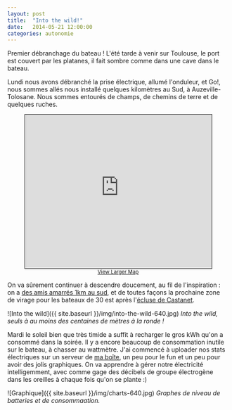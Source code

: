 ```yaml
---
layout: post
title:  "Into the wild!"
date:   2014-05-21 12:00:00
categories: autonomie
---
```


Premier débranchage du bateau ! L'été tarde à venir sur Toulouse, le
port est couvert par les platanes, il fait sombre comme dans une cave
dans le bateau.

Lundi nous avons débranché la prise électrique, allumé l'onduleur, et
Go!, nous sommes allés nous installé quelques kilomètres au Sud, à
Auzeville-Tolosane. Nous sommes entourés de champs, de chemins de
terre et de quelques ruches.

<p style='text-align: center'>
  <iframe
    width="425" height="350"
    frameborder="0" scrolling="no"
    marginheight="0" marginwidth="0"
    src="http://www.openstreetmap.org/export/embed.html?bbox=1.4892053604125977%2C43.530224688459214%2C1.5167784690856934%2C43.5418913485085&amp;layer=mapnik&amp;marker=43.53605830063241%2C1.503002643585205"
    style="border: 1px solid black">
  </iframe>
  <br/>
  <small>
    <a href="http://www.openstreetmap.org/?mlat=43.5361&amp;mlon=1.5030#map=16/43.5361/1.5030&amp;layers=N">
      View Larger Map
    </a>
  </small>
</p>

On va sûrement continuer à descendre doucement, au fil de
l'inspiration : on a [des amis amarrés 1km au sud](), et de toutes
façons la prochaine zone de virage pour les bateaux de 30 est après
l'[écluse de Castanet]().

![Into the wild]({{ site.baseurl }}/img/into-the-wild-640.jpg)
_Into the wild, seuls à au moins des centaines de mètres à la ronde !_


Mardi le soleil bien que très timide a suffit à recharger le gros kWh
qu'on a consommé dans la soirée. Il y a encore beaucoup de
consommation inutile sur le bateau, à chasser au wattmètre. J'ai
commencé à uploader nos stats électriques sur un serveur de
[ma boîte](http://www.sierrawireless.com/productsandservices/airvantage_m2m_cloud),
un peu pour le fun et un peu pour avoir des jolis graphiques. On va
apprendre à gérer notre électricité intelligemment, avec comme gage
des décibels de groupe électrogène dans les oreilles à chaque fois
qu'on se plante :)

![Graphique]({{ site.baseurl }}/img/charts-640.jpg)
_Graphes de niveau de batteries et de consommaation._

